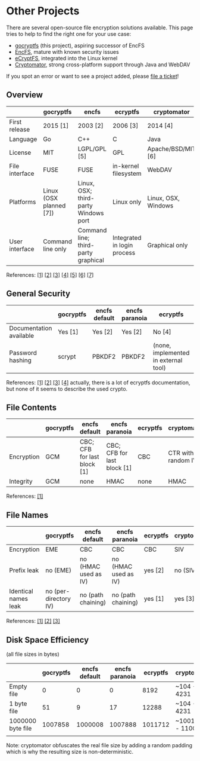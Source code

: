 Other Projects
==============

There are several open-source file encryption solutions available.
This page tries to help to find the right one for your use case:

* [gocryptfs](https://nuetzlich.net/gocryptfs/) (this project), aspiring successor of EncFS
* [EncFS](https://github.com/vgough/encfs), mature with known security issues
* [eCryptFS](http://ecryptfs.org/), integrated into the Linux kernel
* [Cryptomator](https://cryptomator.org/), strong cross-platform support through Java and WebDAV

If you spot an error or want to see a project added, please
[file a ticket](https://github.com/rfjakob/gocryptfs-website)!

Overview
--------

|                |        gocryptfs        |                encfs                 |           ecryptfs          |     cryptomator     |
| -------------- | ----------------------- | ------------------------------------ | --------------------------- | ------------------- |
| First release  | 2015 [1]                | 2003 [2]                             | 2006 [3]                    | 2014 [4]            |
| Language       | Go                      | C++                                  | C                           | Java                |
| License        | MIT                     | LGPL/GPL [5]                         | GPL                         | Apache/BSD/MIT [6]  |
| File interface | FUSE                    | FUSE                                 | in-kernel filesystem        | WebDAV              |
| Platforms      | Linux (OSX planned [7]) | Linux, OSX; third-party Windows port | Linux only                  | Linux, OSX, Windows |
| User interface | Command line only       | Command line; third-party graphical  | Integrated in login process | Graphical only      |

References:
[[1]](https://github.com/rfjakob/gocryptfs/releases/tag/v0.1)
[[2]](https://github.com/vgough/encfs/blob/master/ChangeLog#L1442)
[[3]](https://git.kernel.org/cgit/linux/kernel/git/torvalds/linux.git/commit/?id=237fead619984cc48818fe12ee0ceada3f55b012)
[[4]](https://github.com/cryptomator/cryptomator/releases/tag/v0.1.0)
[[5]](https://github.com/vgough/encfs/blob/master/COPYING)
[[6]](https://github.com/cryptomator/cryptomator/tree/master/LICENSES)
[[7]](https://github.com/rfjakob/gocryptfs/issues/15)


General Security
----------------

|                         | gocryptfs | encfs default | encfs paranoia |               ecryptfs               | cryptomator |
| ----------------------- | --------- | ------------- | -------------- | ------------------------------------ | ----------- |
| Documentation available | Yes [1]   | Yes [2]       | Yes [2]        | No [4]                               | Yes [3]     |
| Password hashing        | scrypt    | PBKDF2        | PBKDF2         | (none, implemented in external tool) | scrypt      |


References:
[[1]](security.md)
[[2]](https://github.com/vgough/encfs/blob/master/DESIGN.md)
[[3]](https://cryptomator.org/#security)
[[4]](http://ecryptfs.org/documentation.html) actually, there is a lot of ecryptfs documentation, but none of
it seems to describe the used crypto.



File Contents
-------------

|            | gocryptfs |        encfs default        |        encfs paranoia       | ecryptfs |    cryptomator     |
| ---------- | --------- | --------------------------- | --------------------------- | -------- | ------------------ |
| Encryption | GCM       | CBC; CFB for last block [1] | CBC; CFB for last block [1] | CBC      | CTR with random IV |
| Integrity  | GCM       | none                        | HMAC                        | none     | HMAC               |

References:
[[1]](https://github.com/vgough/encfs/issues/9)

File Names
----------

|                      |       gocryptfs       |    encfs default     |    encfs paranoia    | ecryptfs | cryptomator |
| -------------------- | --------------------- | -------------------- | -------------------- | -------- | ----------- |
| Encryption           | EME                   | CBC                  | CBC                  | CBC      | SIV         |
| Prefix leak          | no (EME)              | no (HMAC used as IV) | no (HMAC used as IV) | yes [2]  | no (SIV)    |
| Identical names leak | no (per-directory IV) | no (path chaining)   | no (path chaining)   | yes [1]  | yes [3]     |

References:
[[1]](https://gist.github.com/rfjakob/a04364c55b3ee231078d)
[[2]](https://gist.github.com/rfjakob/61a17bf3c7eb9932d791)
[[3]](https://github.com/cryptomator/cryptomator/issues/128)

Disk Space Efficiency
---------------------

(all file sizes in bytes)

|                   | gocryptfs | encfs default | encfs paranoia | ecryptfs |    cryptomator     |
| ----------------- | --------- | ------------- | -------------- | -------- | ------------------ |
| Empty file        |         0 |             0 |              0 |     8192 | ~104 - 4231        |
| 1 byte file       |        51 |             9 |             17 |    12288 | ~104 - 4231        |
| 1000000 byte file |   1007858 |       1000008 |        1007888 |  1011712 | ~1001161 - 1100936 |
|                   |           |               |                |          |                    |

Note: cryptomator obfuscates the real file size by adding a random padding which
is why the resulting size is non-deterministic.